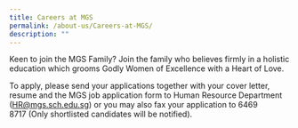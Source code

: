 ```yaml
---
title: Careers at MGS
permalink: /about-us/Careers-at-MGS/
description: ""
---
```





Keen to join the MGS Family? Join the family who believes firmly in a holistic education which grooms Godly Women of Excellence with a Heart of Love.


To apply, please send your applications together with your cover letter, resume and the MGS job application form to Human Resource Department ([HR@mgs.sch.edu.sg](mailto:HR@mgs.sch.edu.sg)) or you may also fax your application to 6469 8717 (Only shortlisted candidates will be notified).